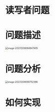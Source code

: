 # 读写者问题



# 问题描述

<img src="https://cvp.oss-cn-shanghai.aliyuncs.com/picgo/202312080848273.png" alt="image-20231208084847405" style="zoom:50%;" />



# 问题分析

<img src="https://cvp.oss-cn-shanghai.aliyuncs.com/picgo/202312080907622.png" alt="image-20231208090752366" style="zoom:50%;" />



# 如何实现

